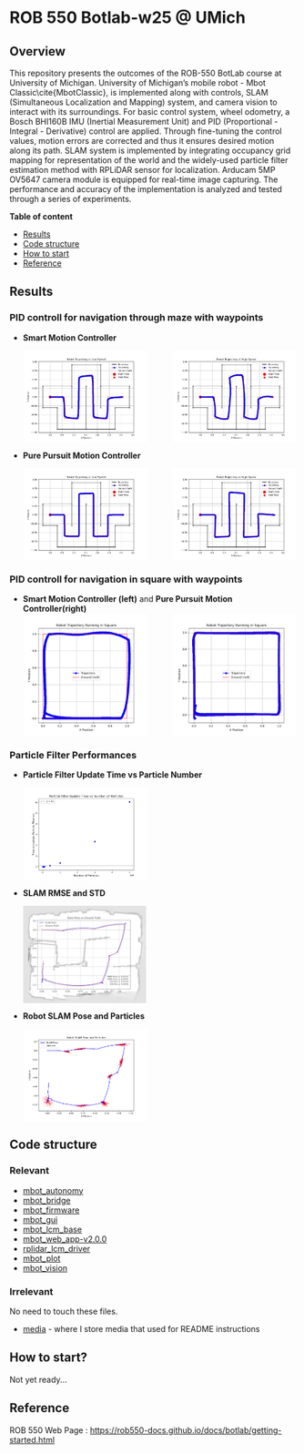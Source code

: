 # ROB 550 Botlab-w25 @ UMich
## Overview
This repository presents the outcomes of the ROB-550 BotLab course at University of Michigan. University of Michigan’s mobile robot - Mbot Classic\cite{MbotClassic}, is implemented along with controls, SLAM (Simultaneous Localization and Mapping) system, and camera vision to interact with its surroundings. For basic control system, wheel odometry, a Bosch BHI160B IMU (Inertial Measurement Unit) and PID (Proportional - Integral - Derivative) control are applied. Through fine-tuning the control values, motion errors are corrected and thus it ensures desired motion along its path. SLAM system is implemented by integrating occupancy grid mapping for representation of the world and the widely-used particle filter estimation method with RPLiDAR sensor for localization. Arducam 5MP OV5647 camera module is equipped for real-time image capturing. The performance and accuracy of the implementation is analyzed and tested through a series of experiments. 


**Table of content**
- [Results](#results)
- [Code structure](#code-structure)
- [How to start](#how-to-start)
- [Reference](#reference)

## Results
### PID controll for navigation through maze with waypoints
- **Smart Motion Controller**  
  <div style="display: flex; justify-content: space-between;">
    <img src="media/cp1_smart_low_speed.jpg" alt="Maze smart motion controller low speed" style="width: 45%;" />
    <img src="media/cp1_smart_high_speed.jpg" alt="Maze smart motion controller high speed" style="width: 45%;" />
  </div>

- **Pure Pursuit Motion Controller**  
  <div style="display: flex; justify-content: space-between;">
    <img src="media/CP1_pure_pursuit_low_speed.jpg" alt="Maze pure pursuit motion controller low speed" style="width: 45%;" />
    <img src="media/CP1_pure_pursuit_high_speed.jpg" alt="Maze pure pursuit motion controller high speed" style="width: 45%;" />
  </div>

### PID controll for navigation in square with waypoints
- **Smart Motion Controller (left)** and **Pure Pursuit Motion Controller(right)**  
  <div style="display: flex; justify-content: space-between;">
    <img src="media/drive_square_smart_slow.png" alt="Square smart motion controller low speed" style="width: 45%;" />
    <img src="media/drive_square_purePursuit_slow.png" alt="Square pure pursuit motion controller low speed" style="width: 45%;" />
  </div>

### Particle Filter Performances
- **Particle Filter Update Time vs Particle Number**
  <div style="display: flex; justify-content: space-between;">
    <img src="media/PF_update_time.png" alt="Particle Filter Update Time vs Particle Number" style="width: 45%;" />
  </div>

- **SLAM RMSE and STD**
  <div style="display: flex; justify-content: space-between;">
    <img src="media/SLAM_pose_stat.jpg" alt="SLAM RMSE and STD" style="width: 45%;" />
  </div>

- **Robot SLAM Pose and Particles**
  <div style="display: flex; justify-content: space-between;">
    <img src="media/Robot_SLAM_pose_particle.png" alt="Robot SLAM pose particle" style="width: 45%;" />
  </div>

## Code structure

### Relevant
- [mbot_autonomy](mbot_autonomy)
- [mbot_bridge](mbot_bridge)
- [mbot_firmware](mbot_firmware)
- [mbot_gui](mbot_gui)
- [mbot_lcm_base](mbot_lcm_base)
- [mbot_web_app-v2.0.0](mbot_web_app-v2.0.0)
- [rplidar_lcm_driver](rplidar_lcm_driver)
- [mbot_plot](mbot_plot)
- [mbot_vision](mbot_vision)


### Irrelevant
No need to touch these files.
- [media](media) - where I store media that used for README instructions

## How to start?
Not yet ready...

## Reference
ROB 550 Web Page : https://rob550-docs.github.io/docs/botlab/getting-started.html
